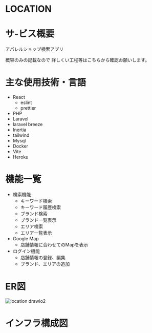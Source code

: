 # LOCATION

# サ-ビス概要
アパレルショップ検索アプリ

<p>概容のみの記載なので
詳しくい工程等はこちらから確認お願いします。</p>
<p></p>

# 主な使用技術・言語
- React
  - eslint
  - prettier
- PHP
- Laravel
 - laravel breeze
- Inertia
- tailwind
- Mysql
- Docker
- Vite
- Heroku


# 機能一覧
- 検索機能
  - キーワード検索
  - キーワード履歴検索
  - ブランド検索
  - ブランド一覧表示
  - エリア検索
  - エリア一覧表示
- Google Map
  - 店舗情報に合わせてのMapを表示
- ログイン機能
  - 店舗情報の登録、編集
  - ブランド、エリアの追加
 

# ER図
![location drawio2](https://github.com/morishima06/brand-search/assets/91010416/1940c920-15ff-4633-8f4f-cf9579b79e2f)

# インフラ構成図













